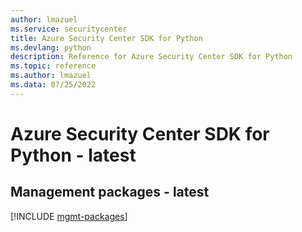```yaml
---
author: lmazuel
ms.service: securitycenter
title: Azure Security Center SDK for Python
ms.devlang: python
description: Reference for Azure Security Center SDK for Python
ms.topic: reference
ms.author: lmazuel
ms.data: 07/25/2022
---
```

# Azure Security Center SDK for Python - latest

## Management packages - latest
[!INCLUDE [mgmt-packages](security-center-mgmt-index.md)]